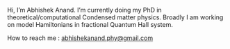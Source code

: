Hi, I’m Abhishek Anand. I’m currently doing my PhD in theoretical/computational Condensed matter physics. Broadly I am working on model Hamiltonians in fractional Quantum Hall system.

How to reach me : abhishekanand.phy@gmail.com

<!---
quantummonk/quantummonk is a ✨ special ✨ repository because its `README.md` (this file) appears on your GitHub profile.
You can click the Preview link to take a look at your changes.
--->
